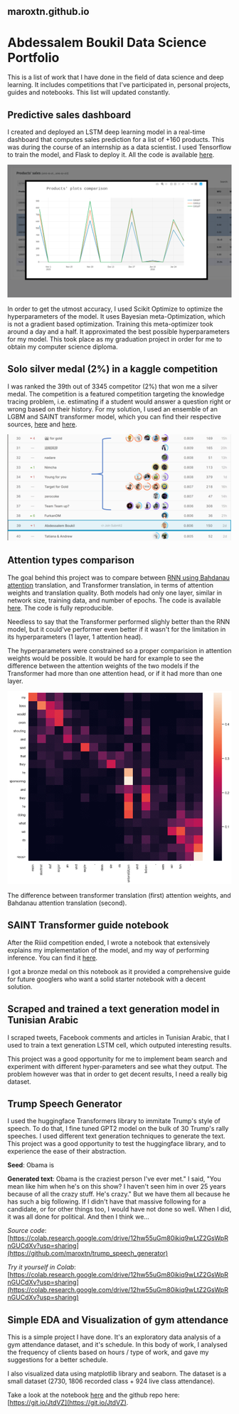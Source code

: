 ## maroxtn.github.io

# Abdessalem Boukil Data Science Portfolio
This is a list of work that I have done in the field of data science and deep learning. It includes competitions that I've participated in, personal projects, guides and notebooks. This list will updated constantly.

## **Predictive sales dashboard**
I created and deployed an LSTM deep learning model in a real-time dashboard that computes sales prediction for a list of +160 products. This was during the course of an internship as a data scientist. I used Tensorflow to train the model, and Flask to deploy it. All the code is available [here](https://github.com/maroxtn/forecast-dashboard).

![dashboard](image/dashboard.png)

In order to get the utmost accuracy, I used Scikit Optimize to optimize the hyperparameters of the model. It uses Bayesian meta-Optimization, which is not a gradient based optimization. Training this meta-optimizer took around a day and a half. It approximated the best possible hyperparameters for my model. This took place as my graduation project in order for me to obtain my computer science diploma.


## **Solo silver medal (2%) in a kaggle competition**
I was ranked the 39th out of 3345 competitor (2%) that won me a silver medal. The competition is a featured competition targeting the knowledge tracing problem, i.e. estimating if a student would answer a question right or wrong based on their history. For my solution, I used an ensemble of an LGBM and SAINT transformer model, which you can find their respective sources, [here](https://github.com/maroxtn/LGBM-riiid-kaggle) and [here](https://github.com/maroxtn/SAINT-Transformer-riiid-kaggle).

![rank](image/rank.PNG)
## **Attention types comparison**
The goal behind this project was to compare between [RNN using Bahdanau attention](https://arxiv.org/abs/1409.0473) translation, and Transformer translation, in terms of attention weights and translation quality. Both models had only one layer, similar in network size, training data, and number of epochs. The code is available [here](https://github.com/maroxtn/Transformer-vs-bahdanau-attention). The code is fully reproducible.

Needless to say that the Transformer performed slighly better than the RNN model, but it could've performer even better if it wasn't for the limitation in its hyperparameters (1 layer, 1 attention head).

The hyperparameters were constrained so a proper comparision in attention weights would be possible. It would be hard for example to see the difference between the attention weights of the two models if the Transformer had more than one attention head, or if it had more than one layer.
&nbsp;

![rank](image/1.gif)


The difference between transformer translation (first) attention weights, and Bahdanau attention translation (second).

## **SAINT Transformer guide notebook**
After the Riiid competition ended, I wrote a notebook that extensively explains my implementation of the model, and my way of performing inference. You can find it [here](https://www.kaggle.com/abdessalemboukil/saint-training-inference-guide-39th-solution/comments).

I got a bronze medal on this notebook as it provided a comprehensive guide for future googlers who want a solid starter notebook with a decent solution.
## **Scraped and trained a text generation model in Tunisian Arabic**
I scraped tweets, Facebook comments and articles in Tunisian Arabic, that I used to train a text generation LSTM cell, which outputed interesting results. 

This project was a good opportunity for me to implement beam search and experiment with different hyper-parameters and see what they output. The problem however was that in order to get decent results, I need a really big dataset.

## **Trump Speech Generator**
I used the huggingface Transformers library to immitate Trump's style of speech. To do that, I fine tuned GPT2 model on the bulk of 30 Trump's rally speeches. I used different text generation techniques to generate the text. This project was a good opportunity to test the huggingface library, and to experience the ease of their abstraction.

**Seed**: Obama is

**Generated text**: Obama is the craziest person I've ever met." I said, "You mean like him when he's on this show? I haven't seen him in over 25 years because of all the crazy stuff. He's crazy." But we have them all because he has such a big following. If I didn't have that massive following for a candidate, or for other things too, I would have not done so well. When I did, it was all done for political. And then I think we...

*Source code*: [https://colab.research.google.com/drive/12hw55uGm80ikiq9wLtZ2GsWpRnGUCdXv?usp=sharing](https://github.com/maroxtn/trump_speech_generator)

*Try it yourself in Colab*: [https://colab.research.google.com/drive/12hw55uGm80ikiq9wLtZ2GsWpRnGUCdXv?usp=sharing](https://colab.research.google.com/drive/12hw55uGm80ikiq9wLtZ2GsWpRnGUCdXv?usp=sharing)

## **Simple EDA and Visualization of gym attendance**

This is a simple project I have done. It's an exploratory data analysis of a gym attendance dataset, and it's schedule. In this body of work, I analysed the frequency of clients based on hours / type of work, and gave my suggestions for a better schedule.

I also visualized data using matplotlib library and seaborn. The dataset is a small dataset (2730, 1806 recorded class + 924 live class attendance). 

Take a look at the notebook [here](https://nbviewer.jupyter.org/github/maroxtn/gym-schedule-eda/blob/main/EDA%20notebook.ipynb) and the github repo here: [https://git.io/JtdVZ](https://git.io/JtdVZ).